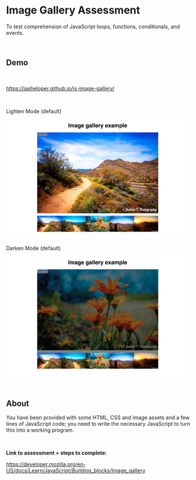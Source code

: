 # Image Gallery Assessment
To test comprehension of JavaScript loops, functions, conditionals, and events. 

<br>


## Demo

<br>

https://jasheloper.github.io/js-image-gallery/

<br>

Lighten Mode (default)

![Image Gallery Demo - Jashele T.](demo1.png)


Darken Mode (default)

![Image Gallery Demo - Jashele T.](demo2.png)


<br>


## About


You have been provided with some HTML, CSS and image assets and a few lines of JavaScript code; you need to write the necessary JavaScript to turn this into a working program. 

<br>

**Link to assessment + steps to complete:**


https://developer.mozilla.org/en-US/docs/Learn/JavaScript/Building_blocks/Image_gallery